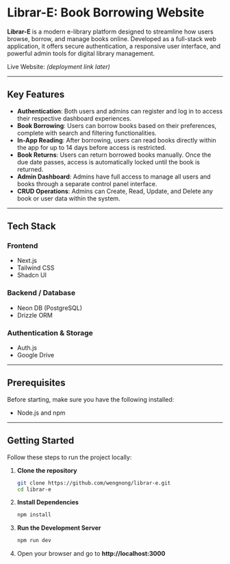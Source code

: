 # Librar-E: Book Borrowing Website

**Librar-E** is a modern e-library platform designed to streamline how users browse, borrow, and manage books online. Developed as a full-stack web application, it offers secure authentication, a responsive user interface, and powerful admin tools for digital library management.

Live Website: *(deployment link later)*

---

## Key Features

- **Authentication**: Both users and admins can register and log in to access their respective dashboard experiences.
- **Book Borrowing**: Users can borrow books based on their preferences, complete with search and filtering functionalities.
- **In-App Reading**: After borrowing, users can read books directly within the app for up to 14 days before access is restricted.
- **Book Returns**: Users can return borrowed books manually. Once the due date passes, access is automatically locked until the book is returned.
- **Admin Dashboard**: Admins have full access to manage all users and books through a separate control panel interface.
- **CRUD Operations**: Admins can Create, Read, Update, and Delete any book or user data within the system.

---

## Tech Stack

### Frontend
- Next.js
- Tailwind CSS
- Shadcn UI

### Backend / Database
- Neon DB (PostgreSQL)
- Drizzle ORM

### Authentication & Storage
- Auth.js
- Google Drive

---

## Prerequisites

Before starting, make sure you have the following installed:
- Node.js and npm

---

## Getting Started

Follow these steps to run the project locally:

1. **Clone the repository**
   ```bash
   git clone https://github.com/wengnong/librar-e.git
   cd librar-e

2. **Install Dependencies**
   ```bash
   npm install

3. **Run the Development Server**
   ```bash
   npm run dev

4. Open your browser and go to **http://localhost:3000**
